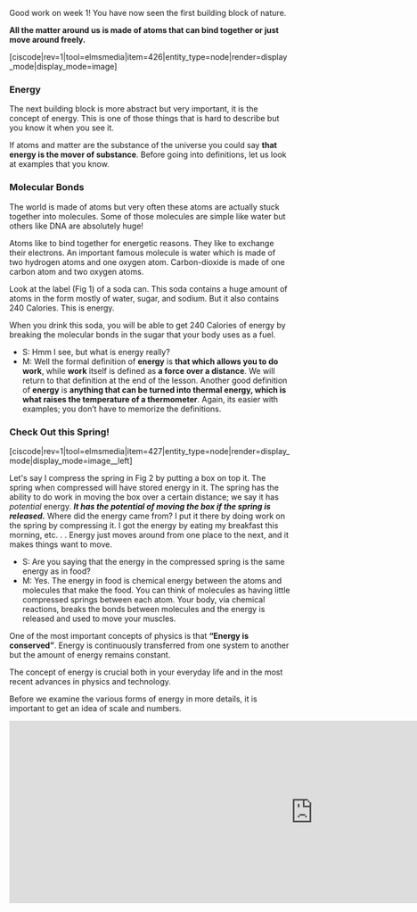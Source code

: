 Good work on week 1! You have now seen the first building block of nature.

**All the matter around us is made of atoms that can bind together or just move around freely.**

[ciscode|rev=1|tool=elmsmedia|item=426|entity_type=node|render=display_mode|display_mode=image]</div>

### Energy

The next building block is more abstract but very important, it is the concept of energy. This is one of those things that is hard to describe but you know it when you see it.  
  
If atoms and matter are the substance of the universe you could say **that energy is the mover of substance**. Before going into definitions, let us look at examples that you know.

### Molecular Bonds

The world is made of atoms but very often these atoms are actually stuck together into molecules. Some of those molecules are simple like water but others like DNA are absolutely huge!

Atoms like to bind together for energetic reasons. They like to exchange their electrons. An important famous molecule is water which is made of two hydrogen atoms and one oxygen atom. Carbon-dioxide is made of one carbon atom and two oxygen atoms.

Look at the label (Fig 1) of a soda can. This soda contains a huge amount of atoms in the form mostly of water, sugar, and sodium. But it also contains 240 Calories. This is energy.

When you drink this soda, you will be able to get 240 Calories of energy by breaking the molecular bonds in the sugar that your body uses as a fuel.

- S: Hmm I see, but what is energy really?
- M: Well the formal definition of **energy** is **that which allows you to do work**, while **work** itself is defined as **a force over a distance**. We will return to that definition at the end of the lesson. Another good definition of **energy** is **anything that can be turned into thermal energy, which is what raises the temperature of a thermometer**. Again, its easier with examples; you don’t have to memorize the definitions.

### Check Out this Spring!

[ciscode|rev=1|tool=elmsmedia|item=427|entity_type=node|render=display_mode|display_mode=image__left]

Let's say I compress the spring in Fig 2 by putting a box on top it. The spring when compressed will have stored energy in it. The spring has the ability to do work in moving the box over a certain distance; we say it has _potential_ energy. **_It has the potential of moving the box if the spring is released._** Where did the energy came from? I put it there by doing work on the spring by compressing it. I got the energy by eating my breakfast this morning, etc. . . Energy just moves around from one place to the next, and it makes things want to move.

- S: Are you saying that the energy in the compressed spring is the same energy as in food?
- M: Yes. The energy in food is chemical energy between the atoms and molecules that make the food. You can think of molecules as having little compressed springs between each atom. Your body, via chemical reactions, breaks the bonds between molecules and the energy is released and used to move your muscles.

One of the most important concepts of physics is that **“Energy is conserved”**. Energy is continuously transferred from one system to another but the amount of energy remains constant.

The concept of energy is crucial both in your everyday life and in the most recent advances in physics and technology.

Before we examine the various forms of energy in more details, it is important to get an idea of scale and numbers.

<iframe src="https://h5p.org/h5p/embed/78609" width="1090" height="327" frameborder="0" allowfullscreen="allowfullscreen"></iframe><script src="https://h5p.org/sites/all/modules/h5p/library/js/h5p-resizer.js" charset="UTF-8"></script>